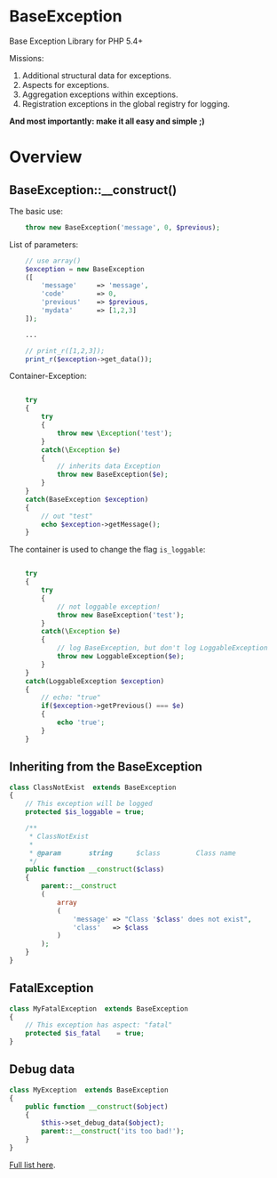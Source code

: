 BaseException
=============

Base Exception Library for PHP 5.4+

Missions:

1. Additional structural data for exceptions.
2. Aspects for exceptions.
3. Aggregation exceptions within exceptions.
4. Registration exceptions in the global registry for logging.

**And most importantly: make it all easy and simple ;)**

# Overview

## BaseException::__construct()

The basic use:

```php
    throw new BaseException('message', 0, $previous);
```

List of parameters:

```php
    // use array()
    $exception = new BaseException
    ([
        'message'     => 'message',
        'code'        => 0,
        'previous'    => $previous,
        'mydata'      => [1,2,3]
    ]);

    ...

    // print_r([1,2,3]);
    print_r($exception->get_data());

```

Container-Exception:

```php

    try
    {
        try
        {
            throw new \Exception('test');
        }
        catch(\Exception $e)
        {
            // inherits data Exception
            throw new BaseException($e);
        }
    }
    catch(BaseException $exception)
    {
        // out "test"
        echo $exception->getMessage();
    }

```

The container is used to change the flag `is_loggable`:

```php

    try
    {
        try
        {
            // not loggable exception!
            throw new BaseException('test');
        }
        catch(\Exception $e)
        {
            // log BaseException, but don't log LoggableException
            throw new LoggableException($e);
        }
    }
    catch(LoggableException $exception)
    {
        // echo: "true"
        if($exception->getPrevious() === $e)
        {
            echo 'true';
        }
    }

```

## Inheriting from the BaseException

```php
class ClassNotExist  extends BaseException
{
    // This exception will be logged
    protected $is_loggable = true;

    /**
     * ClassNotExist
     *
     * @param       string      $class         Class name
     */
    public function __construct($class)
    {
        parent::__construct
        (
            array
            (
                'message' => "Сlass '$class' does not exist",
                'class'   => $class
            )
        );
    }
}
```

## FatalException

```php
class MyFatalException  extends BaseException
{
    // This exception has aspect: "fatal"
    protected $is_fatal    = true;
}
```

## Debug data

```php
class MyException  extends BaseException
{
    public function __construct($object)
    {
        $this->set_debug_data($object);
        parent::__construct('its too bad!');
    }
}
```

[Full list here][1].

[1]: docs/01-Overview.md